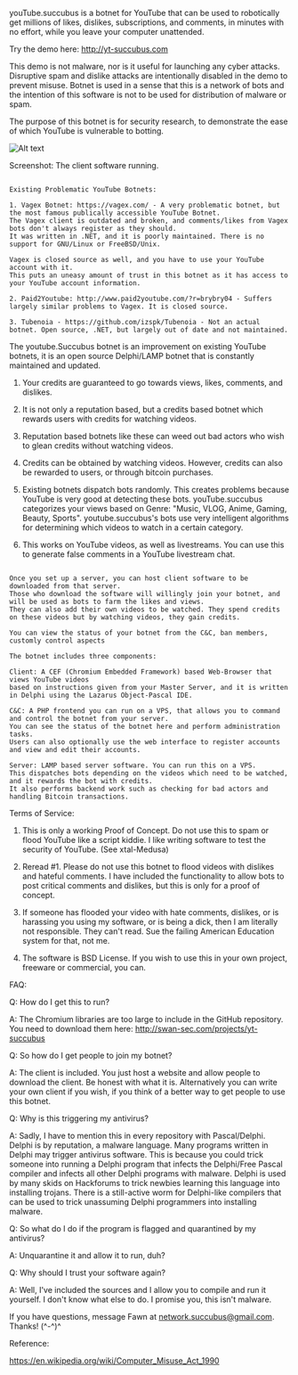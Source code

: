 youTube.succubus is a botnet for YouTube that can be used to robotically get millions of likes, dislikes, subscriptions, and comments, in minutes with no effort, while you leave your computer unattended.

Try the demo here: http://yt-succubus.com

This demo is not malware, nor is it useful for launching any cyber attacks. Disruptive spam and dislike attacks are intentionally disabled in the demo to prevent misuse. Botnet is used in a sense that this is a network of bots and the intention of this software is not to be used for distribution of malware or spam.

The purpose of this botnet is for security research, to demonstrate the ease of which YouTube is vulnerable to botting.

![Alt text](https://s10.postimg.org/42xqa2qyx/screenshot1.png "Client")

Screenshot: The client software running.

~~~

Existing Problematic YouTube Botnets:

1. Vagex Botnet: https://vagex.com/ - A very problematic botnet, but the most famous publically accessible YouTube Botnet.
The Vagex client is outdated and broken, and comments/likes from Vagex bots don't always register as they should.
It was written in .NET, and it is poorly maintained. There is no support for GNU/Linux or FreeBSD/Unix.

Vagex is closed source as well, and you have to use your YouTube account with it. 
This puts an uneasy amount of trust in this botnet as it has access to your YouTube account information.

2. Paid2Youtube: http://www.paid2youtube.com/?r=brybry04 - Suffers largely similar problems to Vagex. It is closed source.

3. Tubenoia - https://github.com/izspk/Tubenoia - Not an actual botnet. Open source, .NET, but largely out of date and not maintained. 

~~~

The youtube.Succubus botnet is an improvement on existing YouTube botnets, it is an open source Delphi/LAMP botnet 
that is constantly maintained and updated. 

1. Your credits are guaranteed to go towards views, likes, comments, and dislikes.

2. It is not only a reputation based, but a credits based botnet which rewards users with credits for watching videos.

3. Reputation based botnets like these can weed out bad actors who wish to glean credits without watching videos.

4. Credits can be obtained by watching videos. However, credits can also be rewarded to users, or through bitcoin purchases.

5. Existing botnets dispatch bots randomly. This creates problems because YouTube is very good at detecting these bots.
youTube.succubus categorizes your views based on Genre: "Music, VLOG, Anime, Gaming, Beauty, Sports".
youtube.succubus's bots use very intelligent algorithms for determining which videos to watch in a certain category.

6. This works on YouTube videos, as well as livestreams. You can use this to generate false comments in a YouTube livestream chat.

~~~

Once you set up a server, you can host client software to be downloaded from that server.
Those who download the software will willingly join your botnet, and will be used as bots to farm the likes and views.
They can also add their own videos to be watched. They spend credits on these videos but by watching videos, they gain credits.

You can view the status of your botnet from the C&C, ban members, customly control aspects

The botnet includes three components:

Client: A CEF (Chromium Embedded Framework) based Web-Browser that views YouTube videos
based on instructions given from your Master Server, and it is written in Delphi using the Lazarus Object-Pascal IDE.

C&C: A PHP frontend you can run on a VPS, that allows you to command and control the botnet from your server. 
You can see the status of the botnet here and perform administration tasks. 
Users can also optionally use the web interface to register accounts and view and edit their accounts.

Server: LAMP based server software. You can run this on a VPS.
This dispatches bots depending on the videos which need to be watched, and it rewards the bot with credits.
It also performs backend work such as checking for bad actors and handling Bitcoin transactions.

~~~

Terms of Service:

1. This is only a working Proof of Concept. Do not use this to spam or flood YouTube like a script kiddie.
I like writing software to test the security of YouTube. (See xtal-Medusa)

2. Reread #1. Please do not use this botnet to flood videos with dislikes and hateful comments. 
I have included the functionality to allow bots to post critical comments and dislikes, but this is only for a proof of concept.

3. If someone has flooded your video with hate comments, dislikes, or is harassing you using my software, or is being a dick, 
then I am literally not responsible. They can't read. Sue the failing American Education system for that, not me.

4. The software is BSD License. If you wish to use this in your own project, freeware or commercial, you can.

FAQ:

Q: How do I get this to run?

A: The Chromium libraries are too large to include in the GitHub repository. You need to download them here: http://swan-sec.com/projects/yt-succubus

Q: So how do I get people to join my botnet?

A: The client is included. You just host a website and allow people to download the client. Be honest with what it is.
Alternatively you can write your own client if you wish, if you think of a better way to get people to use this botnet.

Q: Why is this triggering my antivirus?

A: Sadly, I have to mention this in every repository with Pascal/Delphi. 
Delphi is by reputation, a malware language. Many programs written in Delphi may trigger antivirus software. 
This is because you could trick someone into running a Delphi program that infects the Delphi/Free Pascal compiler and infects all other
Delphi programs with malware. Delphi is used by many skids on Hackforums to trick newbies learning this language into installing trojans.
There is a still-active worm for Delphi-like compilers that can be used to trick unassuming Delphi programmers into installing malware.

Q: So what do I do if the program is flagged and quarantined by my antivirus?

A: Unquarantine it and allow it to run, duh?

Q: Why should I trust your software again?

A: Well, I've included the sources and I allow you to compile and run it yourself. I don't know what else to do. I promise you, this isn't malware.

If you have questions, message Fawn at network.succubus@gmail.com. Thanks! (^-^)^

Reference:

https://en.wikipedia.org/wiki/Computer_Misuse_Act_1990



